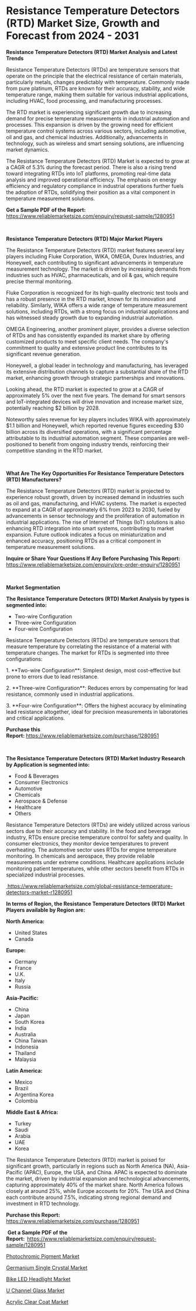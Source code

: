 <p><h1>Resistance Temperature Detectors (RTD) Market Size, Growth and Forecast from 2024 - 2031</h1></p><p><strong>Resistance Temperature Detectors (RTD) Market Analysis and Latest Trends</strong></p>
<p><p>Resistance Temperature Detectors (RTDs) are temperature sensors that operate on the principle that the electrical resistance of certain materials, particularly metals, changes predictably with temperature. Commonly made from pure platinum, RTDs are known for their accuracy, stability, and wide temperature range, making them suitable for various industrial applications, including HVAC, food processing, and manufacturing processes.</p><p>The RTD market is experiencing significant growth due to increasing demand for precise temperature measurements in industrial automation and processes. This expansion is driven by the growing need for efficient temperature control systems across various sectors, including automotive, oil and gas, and chemical industries. Additionally, advancements in technology, such as wireless and smart sensing solutions, are influencing market dynamics.</p><p>The Resistance Temperature Detectors (RTD) Market is expected to grow at a CAGR of 5.3% during the forecast period. There is also a rising trend toward integrating RTDs into IoT platforms, promoting real-time data analysis and improved operational efficiency. The emphasis on energy efficiency and regulatory compliance in industrial operations further fuels the adoption of RTDs, solidifying their position as a vital component in temperature measurement solutions.</p></p>
<p><strong>Get a Sample PDF of the Report:&nbsp;</strong> <a href="https://www.reliablemarketsize.com/enquiry/request-sample/1280951?utm_campaign=1836&utm_medium=2&utm_source=Github&utm_content=ia&utm_term=10122024&utm_id=resistance-temperature-detectors-rtd">https://www.reliablemarketsize.com/enquiry/request-sample/1280951</a></p>
<p>&nbsp;</p>
<p><strong>Resistance Temperature Detectors (RTD) Major Market Players</strong></p>
<p><p>The Resistance Temperature Detectors (RTD) market features several key players including Fluke Corporation, WIKA, OMEGA, Durex Industries, and Honeywell, each contributing to significant advancements in temperature measurement technology. The market is driven by increasing demands from industries such as HVAC, pharmaceuticals, and oil & gas, which require precise thermal monitoring.</p><p>Fluke Corporation is recognized for its high-quality electronic test tools and has a robust presence in the RTD market, known for its innovation and reliability. Similarly, WIKA offers a wide range of temperature measurement solutions, including RTDs, with a strong focus on industrial applications and has witnessed steady growth due to expanding industrial automation.</p><p>OMEGA Engineering, another prominent player, provides a diverse selection of RTDs and has consistently expanded its market share by offering customized products to meet specific client needs. The company's commitment to quality and extensive product line contributes to its significant revenue generation.</p><p>Honeywell, a global leader in technology and manufacturing, has leveraged its extensive distribution channels to capture a substantial share of the RTD market, enhancing growth through strategic partnerships and innovations.</p><p>Looking ahead, the RTD market is expected to grow at a CAGR of approximately 5% over the next five years. The demand for smart sensors and IoT-integrated devices will drive innovation and increase market size, potentially reaching $2 billion by 2028.</p><p>Noteworthy sales revenue for key players includes WIKA with approximately $1.1 billion and Honeywell, which reported revenue figures exceeding $30 billion across its diversified operations, with a significant percentage attributable to its industrial automation segment. These companies are well-positioned to benefit from ongoing industry trends, reinforcing their competitive standing in the RTD market.</p></p>
<p>&nbsp;</p>
<p><strong>What Are The Key Opportunities For Resistance Temperature Detectors (RTD) Manufacturers?</strong></p>
<p><p>The Resistance Temperature Detectors (RTD) market is projected to experience robust growth, driven by increased demand in industries such as oil and gas, manufacturing, and HVAC systems. The market is expected to expand at a CAGR of approximately 6% from 2023 to 2030, fueled by advancements in sensor technology and the proliferation of automation in industrial applications. The rise of Internet of Things (IoT) solutions is also enhancing RTD integration into smart systems, contributing to market expansion. Future outlook indicates a focus on miniaturization and enhanced accuracy, positioning RTDs as a critical component in temperature measurement solutions.</p></p>
<p><strong>Inquire or Share Your Questions If Any Before Purchasing This Report:</strong> <a href="https://www.reliablemarketsize.com/enquiry/pre-order-enquiry/1280951?utm_campaign=1836&utm_medium=2&utm_source=Github&utm_content=ia&utm_term=10122024&utm_id=resistance-temperature-detectors-rtd">https://www.reliablemarketsize.com/enquiry/pre-order-enquiry/1280951</a></p>
<p>&nbsp;</p>
<p><strong>Market Segmentation</strong></p>
<p><strong>The Resistance Temperature Detectors (RTD) Market Analysis by types is segmented into:</strong></p>
<p><ul><li>Two-wire Configuration</li><li>Three-wire Configuration</li><li>Four-wire Configuration</li></ul></p>
<p><p>Resistance Temperature Detectors (RTDs) are temperature sensors that measure temperature by correlating the resistance of a material with temperature changes. The market for RTDs is segmented into three configurations: </p><p>1. **Two-wire Configuration**: Simplest design, most cost-effective but prone to errors due to lead resistance.  </p><p>2. **Three-wire Configuration**: Reduces errors by compensating for lead resistance, commonly used in industrial applications.  </p><p>3. **Four-wire Configuration**: Offers the highest accuracy by eliminating lead resistance altogether, ideal for precision measurements in laboratories and critical applications.</p></p>
<p><strong>Purchase this Report:&nbsp;</strong><a href="https://www.reliablemarketsize.com/purchase/1280951?utm_campaign=1836&utm_medium=2&utm_source=Github&utm_content=ia&utm_term=10122024&utm_id=resistance-temperature-detectors-rtd">https://www.reliablemarketsize.com/purchase/1280951</a></p>
<p>&nbsp;</p>
<p><strong>The Resistance Temperature Detectors (RTD) Market Industry Research by Application is segmented into:</strong></p>
<p><ul><li>Food & Beverages</li><li>Consumer Electronics</li><li>Automotive</li><li>Chemicals</li><li>Aerospace & Defense</li><li>Healthcare</li><li>Others</li></ul></p>
<p><p>Resistance Temperature Detectors (RTDs) are widely utilized across various sectors due to their accuracy and stability. In the food and beverage industry, RTDs ensure precise temperature control for safety and quality. In consumer electronics, they monitor device temperatures to prevent overheating. The automotive sector uses RTDs for engine temperature monitoring. In chemicals and aerospace, they provide reliable measurements under extreme conditions. Healthcare applications include monitoring patient temperatures, while other sectors benefit from RTDs in specialized industrial processes.</p></p>
<p><a href="https://www.reliablemarketsize.com/global-resistance-temperature-detectors-market-r1280951?utm_campaign=1836&utm_medium=2&utm_source=Github&utm_content=ia&utm_term=10122024&utm_id=resistance-temperature-detectors-rtd">&nbsp;https://www.reliablemarketsize.com/global-resistance-temperature-detectors-market-r1280951</a></p>
<p><strong>In terms of Region, the Resistance Temperature Detectors (RTD) Market Players available by Region are:</strong></p>
<p>
    <p> <strong> North America: </strong>
        <ul>
            <li>United States</li>
            <li>Canada</li>
        </ul>
        </p> 
    <p> <strong> Europe: </strong>
        <ul>
            <li>Germany</li>
            <li>France</li>
            <li>U.K.</li>
            <li>Italy</li>
            <li>Russia</li>
        </ul>
        </p> 
    <p> <strong> Asia-Pacific: </strong>
        <ul>
            <li>China</li>
            <li>Japan</li>
            <li>South Korea</li>
            <li>India</li>
            <li>Australia</li>
            <li>China Taiwan</li>
            <li>Indonesia</li>
            <li>Thailand</li>
            <li>Malaysia</li>
        </ul>
        </p> 
    <p> <strong> Latin America: </strong>
        <ul>
            <li>Mexico</li>
            <li>Brazil</li>
            <li>Argentina Korea</li>
            <li>Colombia</li>
        </ul>
        </p> 
    <p> <strong> Middle East & Africa: </strong>
        <ul>
            <li>Turkey</li>
            <li>Saudi</li>
            <li>Arabia</li>
            <li>UAE</li>
            <li>Korea</li>
        </ul>
    </p>
    </p>
<p><p>The Resistance Temperature Detectors (RTD) market is poised for significant growth, particularly in regions such as North America (NA), Asia-Pacific (APAC), Europe, the USA, and China. APAC is expected to dominate the market, driven by industrial expansion and technological advancements, capturing approximately 40% of the market share. North America follows closely at around 25%, while Europe accounts for 20%. The USA and China each contribute around 7.5%, indicating strong regional demand and investment in RTD technology.</p></p>
<p><strong>Purchase this Report: </strong><a href="https://www.reliablemarketsize.com/purchase/1280951?utm_campaign=1836&utm_medium=2&utm_source=Github&utm_content=ia&utm_term=10122024&utm_id=resistance-temperature-detectors-rtd">https://www.reliablemarketsize.com/purchase/1280951</a></p>
<p>&nbsp;<strong>Get a Sample PDF of the Report:&nbsp;&nbsp;</strong><a href="https://www.reliablemarketsize.com/enquiry/request-sample/1280951?utm_campaign=1836&utm_medium=2&utm_source=Github&utm_content=ia&utm_term=10122024&utm_id=resistance-temperature-detectors-rtd">https://www.reliablemarketsize.com/enquiry/request-sample/1280951</a></p>
<p><strong></strong></p>
<p><p><a href="https://www.linkedin.com/pulse/industry-growth-potential-photochromic-pigment-market-forecasted-eqzef?utm_campaign=1836&utm_medium=2&utm_source=Github&utm_content=ia&utm_term=10122024&utm_id=resistance-temperature-detectors-rtd">Photochromic Pigment Market</a></p><p><a href="https://www.linkedin.com/pulse/c-hannibex-sqmmf?utm_campaign=1836&utm_medium=2&utm_source=Github&utm_content=ia&utm_term=10122024&utm_id=resistance-temperature-detectors-rtd">Germanium Single Crystal Market</a></p><p><a href="https://www.linkedin.com/pulse/c-hannibex-sqmmf?utm_campaign=1836&utm_medium=2&utm_source=Github&utm_content=ia&utm_term=10122024&utm_id=resistance-temperature-detectors-rtd">Bike LED Headlight Market</a></p><p><a href="https://www.linkedin.com/pulse/u-channel-glass-market-research-report-shows-impressive-gxrmf?utm_campaign=1836&utm_medium=2&utm_source=Github&utm_content=ia&utm_term=10122024&utm_id=resistance-temperature-detectors-rtd">U Channel Glass Market</a></p><p><a href="https://www.linkedin.com/pulse/acrylic-clear-coat-market-analysis-report-2024-2031-key-insights-moiac?utm_campaign=1836&utm_medium=2&utm_source=Github&utm_content=ia&utm_term=10122024&utm_id=resistance-temperature-detectors-rtd">Acrylic Clear Coat Market</a></p></p>